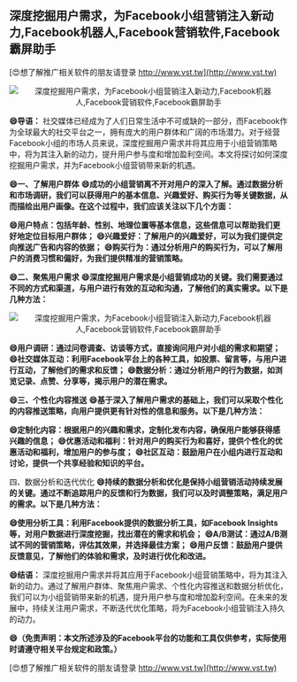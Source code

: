 ## **深度挖掘用户需求，为Facebook小组营销注入新动力,Facebook机器人,Facebook营销软件,Facebook霸屏助手**

[😍想了解推广相关软件的朋友请登录 http://www.vst.tw](http://www.vst.tw)

 <center><img src="https://vst.tw/MP4/tuiguang/png/8.png" alt="深度挖掘用户需求，为Facebook小组营销注入新动力,Facebook机器人,Facebook营销软件,Facebook霸屏助手"></center>

**😄导语：**
社交媒体已经成为了人们日常生活中不可或缺的一部分，而Facebook作为全球最大的社交平台之一，拥有庞大的用户群体和广阔的市场潜力。对于经营Facebook小组的市场人员来说，深度挖掘用户需求并将其应用于小组营销策略中，将为其注入新的动力，提升用户参与度和增加盈利空间。本文将探讨如何深度挖掘用户需求，并为Facebook小组营销带来新的机遇。

**😄一、了解用户群体**
**😄成功的小组营销离不开对用户的深入了解。通过数据分析和市场调研，我们可以获得用户的基本信息、兴趣爱好、购买行为等关键数据，从而描绘出用户画像。在这个过程中，我们应该关注以下几个方面：**

**😄用户特点：包括年龄、性别、地理位置等基本信息，这些信息可以帮助我们更好地定位目标用户群体；**
**😄兴趣爱好：了解用户的兴趣爱好，可以为我们提供定向推送广告和内容的依据；**
**😄购买行为：通过分析用户的购买行为，可以了解用户的消费习惯和偏好，为我们提供精准的营销策略。**

**😄二、聚焦用户需求**
**😄深度挖掘用户需求是小组营销成功的关键。我们需要通过不同的方式和渠道，与用户进行有效的互动和沟通，了解他们的真实需求。以下是几种方法：**

 <center><img src="https://vst.tw/MP4/tuiguang/png/3.png" alt="深度挖掘用户需求，为Facebook小组营销注入新动力,Facebook机器人,Facebook营销软件,Facebook霸屏助手"></center>

**😄用户调研：通过问卷调查、访谈等方式，直接询问用户对小组的需求和期望；**
**😄社交媒体互动：利用Facebook平台上的各种工具，如投票、留言等，与用户进行互动，了解他们的需求和反馈；**
**😄数据分析：通过分析用户的行为数据，如浏览记录、点赞、分享等，揭示用户的潜在需求。**

**😄三、个性化内容推送**
**😄基于深入了解用户需求的基础上，我们可以采取个性化的内容推送策略，向用户提供更有针对性的信息和服务。以下是几种方法：**

**😄定制化内容：根据用户的兴趣和需求，定制化发布内容，确保用户能够获得感兴趣的信息；**
**😄优惠活动和福利：针对用户的购买行为和喜好，提供个性化的优惠活动和福利，增加用户的参与度；**
**😄社区互动：鼓励用户在小组内进行互动和讨论，提供一个共享经验和知识的平台。**

四、数据分析和迭代优化
**😄持续的数据分析和优化是保持小组营销活动持续发展的关键。通过不断追踪用户的反馈和行为数据，我们可以及时调整策略，满足用户的需求。以下是几种方法：**

**😄使用分析工具：利用Facebook提供的数据分析工具，如Facebook Insights等，对用户数据进行深度挖掘，找出潜在的需求和机会；**
**😄A/B测试：通过A/B测试不同的营销策略，评估其效果，并选择最佳方案；**
**😄用户反馈：鼓励用户提供反馈意见，了解他们的体验和需求，及时进行优化和改进。**

**😄结语：**
深度挖掘用户需求并将其应用于Facebook小组营销策略中，将为其注入新的动力。通过了解用户群体、聚焦用户需求、个性化内容推送和数据分析优化，我们可以为小组营销带来新的机遇，提升用户参与度和增加盈利空间。在未来的发展中，持续关注用户需求，不断迭代优化策略，将为Facebook小组营销注入持久的动力。

**😄（免责声明：本文所述涉及的Facebook平台的功能和工具仅供参考，实际使用时请遵守相关平台规定和政策。）**

[😍想了解推广相关软件的朋友请登录 http://www.vst.tw](http://www.vst.tw)



